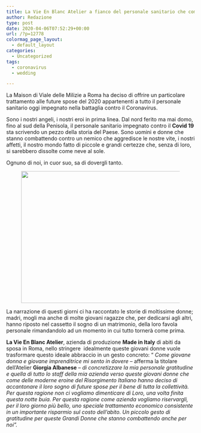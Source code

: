 ```yaml
---
title: La Vie En Blanc Atelier a fianco del personale sanitario che combatte il Covid-19
author: Redazione
type: post
date: 2020-04-06T07:52:29+00:00
url: /?p=12778
colormag_page_layout:
  - default_layout
categories:
  - Uncategorized
tags:
  - coronavirus
  - wedding

---
```

La Maison di Viale delle Milizie a Roma ha deciso di offrire un particolare trattamento alle future spose del 2020 appartenenti a tutto il personale sanitario oggi impegnato nella battaglia contro il Coronavirus.

Sono i nostri angeli, i nostri eroi in prima linea. Dal nord ferito ma mai domo, fino al sud della Penisola, il personale sanitario impegnato contro il **Covid 19** sta scrivendo un pezzo della storia del Paese. Sono uomini e donne che stanno combattendo contro un nemico che aggredisce le nostre vite, i nostri affetti, il nostro mondo fatto di piccole e grandi certezze che, senza di loro, si sarebbero dissolte come neve al sole.

Ognuno di noi, in cuor suo, sa di dovergli tanto.

<div class="wp-block-image">
  <figure class="aligncenter size-large is-resized"><img decoding="async" loading="lazy" src="https://progressonline.it/wp-content/uploads/2020/04/La-Vie-En-Blanc-Atelier-1-1024x784.jpeg" alt="" class="wp-image-12780" width="462" height="353" /></figure>
</div>

La narrazione di questi giorni ci ha raccontato le storie di moltissime donne; madri, mogli ma anche di molte giovani ragazze che, per dedicarsi agli altri, hanno riposto nel cassetto il sogno di un matrimonio, della loro favola personale rimandandolo ad un momento in cui tutto tornerà come prima.

**La Vie En Blanc Atelier**, azienda di produzione **Made in Italy** di abiti da sposa in Roma, nello stringere&nbsp; idealmente queste giovani donne vuole trasformare questo ideale abbraccio in un gesto concreto: “ _Come giovane donna e giovane imprenditrice mi sento in dovere_ – afferma la titolare dell’Atelier **Giorgia Albanese** – _di concretizzare la mia personale gratitudine e quella di tutto lo staff della mia azienda verso queste giovani donne che come delle moderne eroine del Risorgimento Italiano hanno deciso di accantonare il loro sogno di future spose per il bene di tutta la collettività. Per questa ragione non ci vogliamo dimenticare di Loro, una volta finita questa notte buia. Per questa ragione come azienda vogliamo riservargli, per il loro giorno più bello, uno speciale trattamento economico consistente in un importante risparmio sul costo dell’abito. Un piccolo gesto di gratitudine per queste Grandi Donne che stanno combattendo anche per noi”._